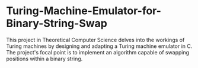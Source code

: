 # Turing-Machine-Emulator-for-Binary-String-Swap
This project in Theoretical Computer Science delves into the workings of Turing machines by designing and adapting a Turing machine emulator in C. 
The project's focal point is to implement an algorithm capable of swapping positions within a binary string.
